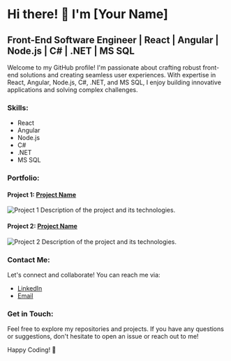 <!-- Replace the placeholders with your information -->

# Hi there! 👋 I'm [Your Name]

## Front-End Software Engineer | React | Angular | Node.js | C# | .NET | MS SQL

Welcome to my GitHub profile! I'm passionate about crafting robust front-end solutions and creating seamless user experiences. With expertise in React, Angular, Node.js, C#, .NET, and MS SQL, I enjoy building innovative applications and solving complex challenges.

### Skills:

- React
- Angular
- Node.js
- C#
- .NET
- MS SQL

### Portfolio:

#### Project 1: [Project Name](link-to-project-repo)
![Project 1](project-1-screenshot.png)
Description of the project and its technologies.

#### Project 2: [Project Name](link-to-project-repo)
![Project 2](project-2-screenshot.png)
Description of the project and its technologies.

### Contact Me:

Let's connect and collaborate! You can reach me via:

- [LinkedIn](link-to-your-linkedin)
- [Email](mailto:your-email@example.com)

### Get in Touch:

Feel free to explore my repositories and projects. If you have any questions or suggestions, don't hesitate to open an issue or reach out to me!

Happy Coding! 🚀
